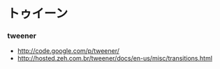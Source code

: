 ﻿# トゥイーン

### tweener

- http://code.google.com/p/tweener/
- http://hosted.zeh.com.br/tweener/docs/en-us/misc/transitions.html
